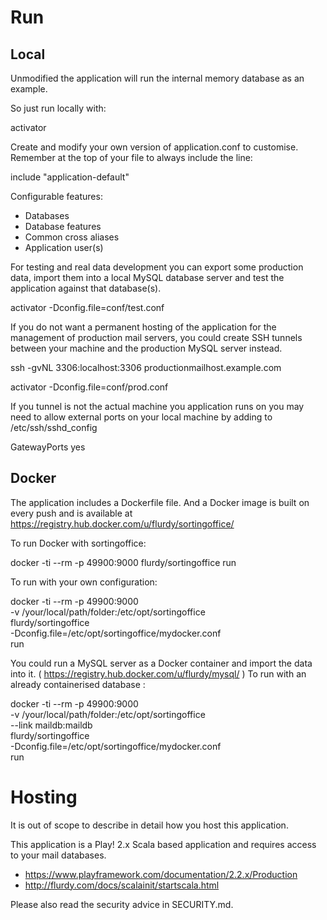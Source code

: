 
Run
=====


Local
-----

Unmodified the application will run the internal memory database as an example.

So just run locally with:

   activator

Create and modify your own version of application.conf to customise.
Remember at the top of your file to always include the line:

   include "application-default"

Configurable features:

* Databases
* Database features
* Common cross aliases
* Application user(s)

For testing and real data development you can export some production data,
import them into a local MySQL database server
and test the application against that database(s).

   activator -Dconfig.file=conf/test.conf

If you do not want a permanent hosting of the application for the management of production mail servers,
you could create SSH tunnels between your machine and the production MySQL server instead.

   ssh -gvNL 3306:localhost:3306 productionmailhost.example.com

   activator -Dconfig.file=conf/prod.conf

If you tunnel is not the actual machine you application runs on you may need to allow external ports on your local machine by adding to /etc/ssh/sshd_config

   GatewayPorts yes


Docker
-----

The application includes a Dockerfile file. And a Docker image is built on every push and is available at https://registry.hub.docker.com/u/flurdy/sortingoffice/

To run Docker with sortingoffice:

   docker -ti --rm -p 49900:9000 flurdy/sortingoffice run

To run with your own configuration:

   docker -ti --rm -p 49900:9000 \
      -v /your/local/path/folder:/etc/opt/sortingoffice \
      flurdy/sortingoffice \
      -Dconfig.file=/etc/opt/sortingoffice/mydocker.conf \
      run

You could run a MySQL server as a Docker container and import the data into it.
( https://registry.hub.docker.com/u/flurdy/mysql/ )
To run with an already containerised database :

   docker -ti --rm -p 49900:9000 \
      -v /your/local/path/folder:/etc/opt/sortingoffice \
      --link maildb:maildb \
      flurdy/sortingoffice \
      -Dconfig.file=/etc/opt/sortingoffice/mydocker.conf \
      run



Hosting
=====

It is out of scope to describe in detail how you host this application.

This application is a Play! 2.x Scala based application and requires access to your mail databases.

* https://www.playframework.com/documentation/2.2.x/Production
* http://flurdy.com/docs/scalainit/startscala.html

Please also read the security advice in SECURITY.md.





